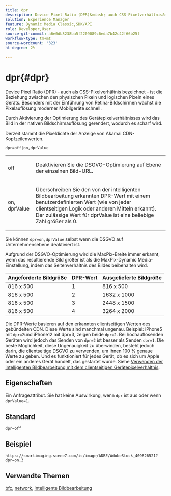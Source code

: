```yaml
---
title: dpr
description: Device Pixel Ratio (DPR)&mdash; auch CSS-Pixelverhältnis&mdash genannt; ist die Beziehung zwischen den physischen Pixeln und logischen Pixeln eines Geräts.
solution: Experience Manager
feature: Dynamic Media Classic,SDK/API
role: Developer,User
source-git-commit: a6e0db8238ba5f2209089c6eda7b42c42f66b25f
workflow-type: tm+mt
source-wordcount: '323'
ht-degree: 2%

---
```


# dpr{#dpr}

Device Pixel Ratio (DPR) - auch als CSS-Pixelverhältnis bezeichnet - ist die Beziehung zwischen den physischen Pixeln und logischen Pixeln eines Geräts. Besonders mit der Einführung von Retina-Bildschirmen wächst die Pixelauflösung moderner Mobilgeräte schnell.

Durch Aktivierung der Optimierung des Gerätepixelverhältnisses wird das Bild in der nativen Bildschirmauflösung gerendert, wodurch es scharf wird.

Derzeit stammt die Pixeldichte der Anzeige von Akamai CDN-Kopfzeilenwerten.

`dpr=off|on,dprValue`

<table id="simpletable_4CB26F72A56D4515B767C303F8E8A1CF"> 
 <tr class="strow"> 
  <td class="stentry"> <p> <span class="codeph"> <span class="varname"> off </span> </span> </p> </td> 
  <td class="stentry"> <p>Deaktivieren Sie die DSGVO-Optimierung auf Ebene der einzelnen Bild-URL. </p> </td> 
 </tr> 
 <tr class="strow"> 
  <td class="stentry"> <p> <span class="codeph"> <span class="varname"> on, dprValue </span> </span> </p> </td> 
  <td class="stentry"> <p>Überschreiben Sie den von der intelligenten Bildbearbeitung erkannten DPR-Wert mit einem benutzerdefinierten Wert (wie von jeder clientseitigen Logik oder anderen Mitteln erkannt). Der zulässige Wert für dprValue ist eine beliebige Zahl größer als 0. </p> </td> 
 </tr> 
</table>


Sie können `dpr=on,dprValue` selbst wenn die DSGVO auf Unternehmensebene deaktiviert ist.

Aufgrund der DSGVO-Optimierung wird die MaxPix-Breite immer erkannt, wenn das resultierende Bild größer ist als die MaxPix-Dynamic Media-Einstellung, indem das Seitenverhältnis des Bildes beibehalten wird.

| Angeforderte Bildgröße | DPR-Wert | Ausgelieferte Bildgröße |
|-|-|-|
| 816 x 500 | 1 | 816 x 500 |
| 816 x 500 | 2 | 1632 x 1000 |
| 816 x 500 | 3 | 2448 x 1500 |
| 816 x 500 | 4 | 3264 x 2000 |

Die DPR-Werte basieren auf den erkannten clientseitigen Werten des gebündelten CDN. Diese Werte sind manchmal ungenau. Beispiel: iPhone5 mit `dpr=2`und iPhone12 mit dpr=3, zeigen beide `dpr=2`. Bei hochauflösenden Geräten wird jedoch das Senden von `dpr=2` ist besser als Senden `dpr=1`. Die beste Möglichkeit, diese Ungenauigkeit zu überwinden, besteht jedoch darin, die clientseitige DSGVO zu verwenden, um Ihnen 100 % genaue Werte zu geben. Und es funktioniert für jedes Gerät, ob es sich um Apple oder ein anderes Gerät handelt, das gestartet wurde. Siehe [Verwenden der intelligenten Bildbearbeitung mit dem clientseitigen Gerätepixelverhältnis](https://experienceleague.adobe.com/docs/experience-manager-cloud-service/content/assets/dynamicmedia/client-side-dpr.html?lang=en).

## Eigenschaften

Ein Anfrageattribut. Sie hat keine Auswirkung, wenn `dpr` ist aus oder wenn `dprValue=1`.

## Standard

`dpr=off`


## Beispiel

`https://smartimaging.scene7.com/is/image/ADBE/AdobeStock_409826521?dpr=on,3`


## Verwandte Themen

[bfc](/help/aem-is-ir-api/is-api/http-ref/image-serving-api-ref/c-http-protocol-reference/c-command-reference/r-bfc.md), [network](/help/aem-is-ir-api/is-api/http-ref/image-serving-api-ref/c-http-protocol-reference/c-command-reference/r-network.md), [Intelligente Bildbearbeitung](https://experienceleague.adobe.com/docs/experience-manager-cloud-service/content/assets/dynamicmedia/imaging-faq.html?lang=en)